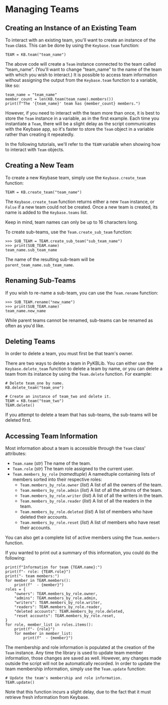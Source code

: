 Managing Teams
==============

Creating an Instance of an Existing Team
----------------------------------------
To interact with an existing team, you'll want to create an instance of the `Team` class. This can be done by using the `Keybase.team` function:

```
TEAM = KB.team("team_name")
```

The above code will create a `Team` instance connected to the team called "team_name". (You'll want to change "team_name" to the name of the team with which you wish to interact.) It is possible to access team information without assigning the output from the `Keybase.team` function to a variable, like so:

```
team_name = "team_name"
member_count = len(KB.team(team_name).members())
print(f"The '{team_name}' team has {member_count} members.")
```

However, if you need to interact with the team more than once, it is best to store the `Team` instance in a variable, as in the first example. Each time you instantiate a `Team`, there will be a slight delay as the script communicates with the Keybase app, so it's faster to store the `Team` object in a variable rather than creating it repeatedly.

In the following tutorials, we'll refer to the `TEAM` variable when showing how to interact with `Team` objects.

Creating a New Team
-------------------
To create a new Keybase team, simply use the `Keybase.create_team` function:

```
TEAM = KB.create_team("team_name")
```

The `Keybase.create_team` function returns either a new `Team` instance, or `False` if a new team could not be created. Once a new team is created, its name is added to the `Keybase.teams` list.

Keep in mind, team names can only be up to 16 characters long.

To create sub-teams, use the `Team.create_sub_team` function:

```
>>> SUB_TEAM = TEAM.create_sub_team("sub_team_name")
>>> print(SUB_TEAM.name)
team_name.sub_team_name
```

The name of the resulting sub-team will be `parent_team_name.sub_team_name`.

Renaming Sub-Teams
------------------
If you wish to re-name a sub-team, you can use the `Team.rename` function:

```
>>> SUB_TEAM.rename("new_name")
>>> print(SUB_TEAM.name)
team_name.new_name
```

While parent teams cannot be renamed, sub-teams can be renamed as often as you'd like.

Deleting Teams
--------------
In order to delete a team, you must first be that team's owner.

There are two ways to delete a team in PyKBLib. You can either use the `Keybase.delete_team` function to delete a team by name, or you can delete a team from its instance by using the `Team.delete` function. For example:

```
# Delete team_one by name.
KB.delete_team("team_one")

# Create an instance of team_two and delete it.
TEAM = KB.team("team_two")
TEAM.delete()
```

If you attempt to delete a team that has sub-teams, the sub-teams will be deleted first.

Accessing Team Information
--------------------------
Most information about a team is accessible through the `Team` class' attributes:

* `Team.name` (*str*) The name of the team.
* `Team.role` (*str*) The team role assigned to the current user.
* `Team.members_by_role` (*namedtuple*) A namedtuple containing lists of members sorted into their respective roles:
    * `Team.members_by_role.owner` (*list*) A list of all the owners of the team.
    * `Team.members_by_role.admin` (*list*) A list of all the admins of the team.
    * `Team.members_by_role.writer` (*list*) A list of all the writers in the team.
    * `Team.members_by_role.reader` (*list*) A list of all the readers in the team.
    * `Team.members_by_role.deleted` (*list*) A list of members who have deleted their accounts.
    * `Team.members_by_role.reset` (*list*) A list of members who have reset their accounts.

You can also get a complete list of active members using the `Team.members` function.

If you wanted to print out a summary of this information, you could do the following:

```
print(f"Information for team {TEAM.name}:")
print(f"- role: {TEAM.role}")
print("- team members:")
for member in TEAM.members():
    print(f"  - {member}")
roles = {
    "owners": TEAM.members_by_role.owner,
    "admins": TEAM.members_by_role.admin,
    "writers": TEAM.members_by_role.writer,
    "readers": TEAM.members_by_role.reader,
    "deleted accounts": TEAM.members_by_role.deleted,
    "reset accounts": TEAM.members_by_role.reset,
}
for role, member_list in roles.items():
    print(f"- {role}")
    for member in member_list:
        print(f"  - {member}")
```

The membership and role information is populated at the creation of the `Team` instance. Any time the library is used to update team member information, those changes are saved as well. However, any changes made outside the script will not be automatically recorded. In order to update the team membership information, simply use the `Team.update` function:

```
# Update the team's membership and role information.
TEAM.update()
```

Note that this function incurs a slight delay, due to the fact that it must retrieve fresh information from Keybase.
